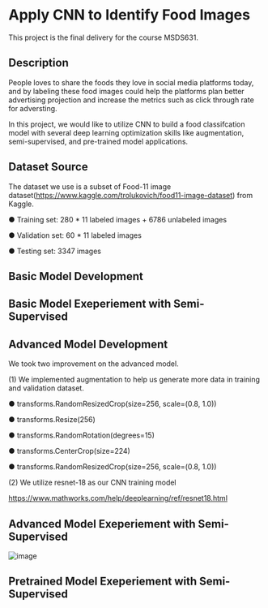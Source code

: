 # Apply CNN to Identify Food Images

This project is the final delivery for the course MSDS631.

## Description

People loves to share the foods they love in social media platforms today, and by labeling these food images could help the platforms plan better advertising projection and increase the metrics such as click through rate for adversting.

In this project, we would like to utilize CNN to build a food classifcation model with several deep learning optimization skills like augmentation, semi-supervised, and pre-trained model applications. 


## Dataset Source

The dataset we use is a subset of Food-11 image dataset(https://www.kaggle.com/trolukovich/food11-image-dataset) from Kaggle.

  ● Training set: 280 * 11 labeled images + 6786 unlabeled images

  ● Validation set: 60 * 11 labeled images

  ● Testing set: 3347 images



## Basic Model Development

## Basic Model Exeperiement with Semi-Supervised

## Advanced Model Development

We took two improvement on the advanced model.

(1) We implemented augmentation to help us generate more data in training and validation dataset. 

  ● transforms.RandomResizedCrop(size=256, scale=(0.8, 1.0))
  
  ● transforms.Resize(256)
  
  ● transforms.RandomRotation(degrees=15)
  
  ● transforms.CenterCrop(size=224)
  
  ● transforms.RandomResizedCrop(size=256, scale=(0.8, 1.0))
  

(2) We utilize resnet-18 as our CNN training model 

https://www.mathworks.com/help/deeplearning/ref/resnet18.html

## Advanced Model Exeperiement with Semi-Supervised

![image](https://user-images.githubusercontent.com/86508922/176341831-d6df756d-4498-4ab7-8ed7-4e9ed0168caa.png)


## Pretrained Model Exeperiement with Semi-Supervised
